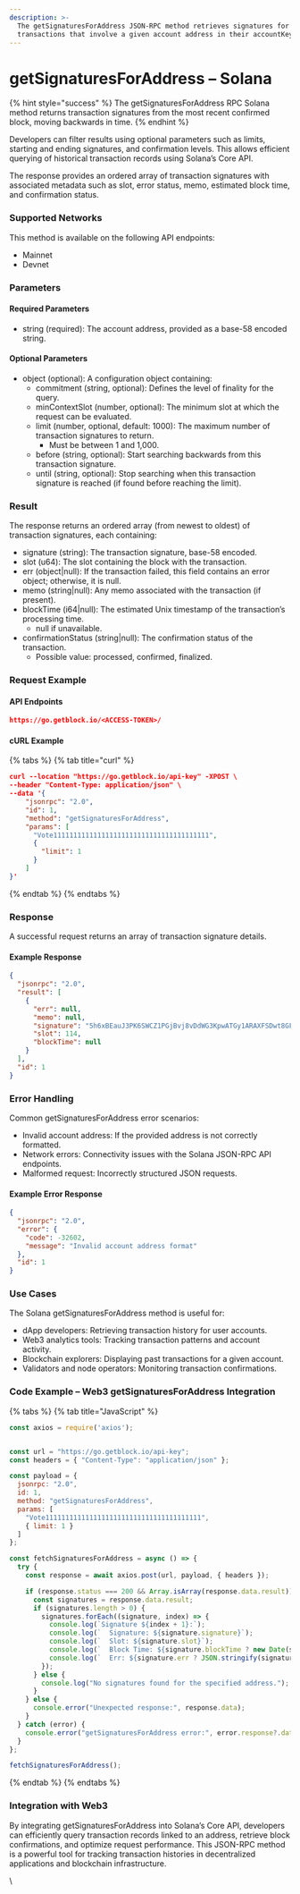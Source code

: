 ```yaml
---
description: >-
  The getSignaturesForAddress JSON-RPC method retrieves signatures for confirmed
  transactions that involve a given account address in their accountKeys list.
---
```


# getSignaturesForAddress – Solana

{% hint style="success" %}
The getSignaturesForAddress RPC Solana method returns transaction signatures from the most recent confirmed block, moving backwards in time.
{% endhint %}

Developers can filter results using optional parameters such as limits, starting and ending signatures, and confirmation levels. This allows efficient querying of historical transaction records using Solana’s Core API.

The response provides an ordered array of transaction signatures with associated metadata such as slot, error status, memo, estimated block time, and confirmation status.

### Supported Networks

This method is available on the following API endpoints:

* Mainnet
* Devnet

### Parameters

#### Required Parameters

* string (required): The account address, provided as a base-58 encoded string.

#### Optional Parameters

* object (optional): A configuration object containing:
  * commitment (string, optional): Defines the level of finality for the query.
  * minContextSlot (number, optional): The minimum slot at which the request can be evaluated.
  * limit (number, optional, default: 1000): The maximum number of transaction signatures to return.
    * Must be between 1 and 1,000.
  * before (string, optional): Start searching backwards from this transaction signature.
  * until (string, optional): Stop searching when this transaction signature is reached (if found before reaching the limit).

### Result

The response returns an ordered array (from newest to oldest) of transaction signatures, each containing:

* signature (string): The transaction signature, base-58 encoded.
* slot (u64): The slot containing the block with the transaction.
* err (object|null): If the transaction failed, this field contains an error object; otherwise, it is null.
* memo (string|null): Any memo associated with the transaction (if present).
* blockTime (i64|null): The estimated Unix timestamp of the transaction’s processing time.
  * null if unavailable.
* confirmationStatus (string|null): The confirmation status of the transaction.
  * Possible value: processed, confirmed, finalized.

### Request Example

#### API Endpoints

```json
https://go.getblock.io/<ACCESS-TOKEN>/
```

#### cURL Example

{% tabs %}
{% tab title="curl" %}
```json
curl --location "https://go.getblock.io/api-key" -XPOST \
--header "Content-Type: application/json" \
--data '{
    "jsonrpc": "2.0",
    "id": 1,
    "method": "getSignaturesForAddress",
    "params": [
      "Vote111111111111111111111111111111111111111",
      {
        "limit": 1
      }
    ]
}'
```
{% endtab %}
{% endtabs %}

### Response

A successful request returns an array of transaction signature details.

#### Example Response

```json
{
  "jsonrpc": "2.0",
  "result": [
    {
      "err": null,
      "memo": null,
      "signature": "5h6xBEauJ3PK6SWCZ1PGjBvj8vDdWG3KpwATGy1ARAXFSDwt8GFXM7W5Ncn16wmqokgpiKRLuS83KUxyZyv2sUYv",
      "slot": 114,
      "blockTime": null
    }
  ],
  "id": 1
}
```

### Error Handling

Common getSignaturesForAddress error scenarios:

* Invalid account address: If the provided address is not correctly formatted.
* Network errors: Connectivity issues with the Solana JSON-RPC API endpoints.
* Malformed request: Incorrectly structured JSON requests.

#### Example Error Response

```json
{
  "jsonrpc": "2.0",
  "error": {
    "code": -32602,
    "message": "Invalid account address format"
  },
  "id": 1
}
```

### Use Cases

The Solana getSignaturesForAddress method is useful for:

* dApp developers: Retrieving transaction history for user accounts.
* Web3 analytics tools: Tracking transaction patterns and account activity.
* Blockchain explorers: Displaying past transactions for a given account.
* Validators and node operators: Monitoring transaction confirmations.

### Code Example – Web3 getSignaturesForAddress Integration

{% tabs %}
{% tab title="JavaScript" %}
```javascript
const axios = require('axios');


const url = "https://go.getblock.io/api-key";
const headers = { "Content-Type": "application/json" };

const payload = {
  jsonrpc: "2.0",
  id: 1,
  method: "getSignaturesForAddress",
  params: [
    "Vote111111111111111111111111111111111111111",
    { limit: 1 }
  ]
};

const fetchSignaturesForAddress = async () => {
  try {
    const response = await axios.post(url, payload, { headers });

    if (response.status === 200 && Array.isArray(response.data.result)) {
      const signatures = response.data.result;
      if (signatures.length > 0) {
        signatures.forEach((signature, index) => {
          console.log(`Signature ${index + 1}:`);
          console.log(`  Signature: ${signature.signature}`);
          console.log(`  Slot: ${signature.slot}`);
          console.log(`  Block Time: ${signature.blockTime ? new Date(signature.blockTime * 1000) : "N/A"}`);
          console.log(`  Err: ${signature.err ? JSON.stringify(signature.err) : "No error"}`);
        });
      } else {
        console.log("No signatures found for the specified address.");
      }
    } else {
      console.error("Unexpected response:", response.data);
    }
  } catch (error) {
    console.error("getSignaturesForAddress error:", error.response?.data || error.message);
  }
};

fetchSignaturesForAddress();

```
{% endtab %}
{% endtabs %}

### Integration with Web3

By integrating getSignaturesForAddress into Solana’s Core API, developers can efficiently query transaction records linked to an address, retrieve block confirmations, and optimize request performance. This JSON-RPC method is a powerful tool for tracking transaction histories in decentralized applications and blockchain infrastructure.

\
